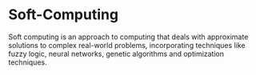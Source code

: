 # Soft-Computing
Soft computing is an approach to computing that deals with approximate solutions to complex real-world problems, incorporating techniques like fuzzy logic, neural networks, genetic algorithms and optimization techniques.

